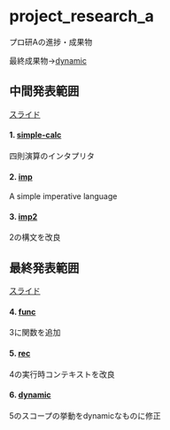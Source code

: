# project_research_a

プロ研Aの進捗・成果物

最終成果物→[dynamic](https://github.com/tkyawa/project_research_a/tree/master/dynamic)


## 中間発表範囲　

[スライド](https://github.com/tkyawa/project_research_a/tree/master/mid_presen)

#### 1. [simple-calc](https://github.com/tkyawa/project_research_a/tree/master/simple-calc)

  四則演算のインタプリタ

#### 2. [imp](https://github.com/tkyawa/project_research_a/tree/master/imp)

  A simple imperative language 

#### 3. [imp2](https://github.com/tkyawa/project_research_a/tree/master/imp2)

  2の構文を改良

## 最終発表範囲

[スライド](https://github.com/tkyawa/project_research_a/tree/master/final_presen)

#### 4. [func](https://github.com/tkyawa/project_research_a/tree/master/func)

  3に関数を追加

#### 5. [rec](https://github.com/tkyawa/project_research_a/tree/master/rec)

  4の実行時コンテキストを改良
  
#### 6. [dynamic](https://github.com/tkyawa/project_research_a/tree/master/dynamic)

  5のスコープの挙動をdynamicなものに修正
  
